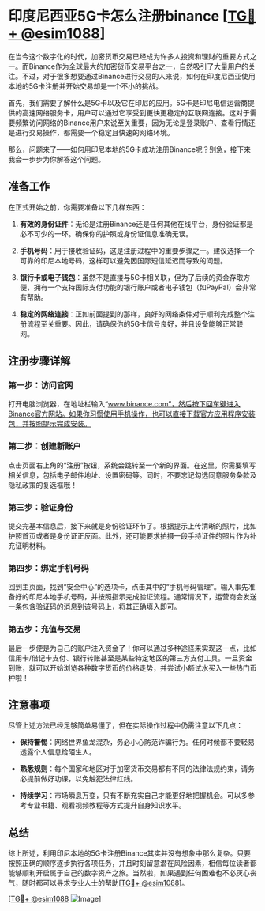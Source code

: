 # 印度尼西亚5G卡怎么注册binance [[TG💪+ @esim1088](https://t.me/s/esim1088)]

在当今这个数字化的时代，加密货币交易已经成为许多人投资和理财的重要方式之一。而Binance作为全球最大的加密货币交易平台之一，自然吸引了大量用户的关注。不过，对于很多想要通过Binance进行交易的人来说，如何在印度尼西亚使用本地的5G卡注册并开始交易却是一个不小的挑战。

首先，我们需要了解什么是5G卡以及它在印尼的应用。5G卡是印尼电信运营商提供的高速网络服务卡，用户可以通过它享受到更快更稳定的互联网连接。这对于需要频繁访问网络的Binance用户来说至关重要，因为无论是登录账户、查看行情还是进行交易操作，都需要一个稳定且快速的网络环境。

那么，问题来了——如何用印尼本地的5G卡成功注册Binance呢？别急，接下来我会一步步为你解答这个问题。

## 准备工作

在正式开始之前，你需要准备以下几样东西：

1. **有效的身份证件**：无论是注册Binance还是任何其他在线平台，身份验证都是必不可少的一环。确保你的护照或身份证信息准确无误。
   
2. **手机号码**：用于接收验证码，这是注册过程中的重要步骤之一。建议选择一个可靠的印尼本地号码，这样可以避免因国际短信延迟而导致的问题。

3. **银行卡或电子钱包**：虽然不是直接与5G卡相关联，但为了后续的资金存取方便，拥有一个支持国际支付功能的银行账户或者电子钱包（如PayPal）会非常有帮助。

4. **稳定的网络连接**：正如前面提到的那样，良好的网络条件对于顺利完成整个注册流程至关重要。因此，请确保你的5G卡信号良好，并且设备能够正常联网。

## 注册步骤详解

### 第一步：访问官网

打开电脑浏览器，在地址栏输入“www.binance.com”，然后按下回车键进入Binance官方网站。如果你习惯使用手机操作，也可以直接下载官方应用程序安装包，并按照提示完成安装。

### 第二步：创建新账户

点击页面右上角的“注册”按钮，系统会跳转至一个新的界面。在这里，你需要填写相关信息，包括电子邮件地址、设置密码等。同时，不要忘记勾选同意服务条款及隐私政策的复选框哦！

### 第三步：验证身份

提交完基本信息后，接下来就是身份验证环节了。根据提示上传清晰的照片，比如护照首页或者是身份证正反面。此外，还可能要求拍摄一段手持证件的照片作为补充证明材料。

### 第四步：绑定手机号码

回到主页面，找到“安全中心”的选项卡，点击其中的“手机号码管理”。输入事先准备好的印尼本地手机号码，并按照指示完成验证流程。通常情况下，运营商会发送一条包含验证码的消息到该号码上，将其正确填入即可。

### 第五步：充值与交易

最后一步便是为自己的账户注入资金了！你可以通过多种途径来实现这一点，比如信用卡/借记卡支付、银行转账甚至是某些特定地区的第三方支付工具。一旦资金到账，就可以开始浏览各种数字货币的价格走势，并尝试小额试水买入一些热门币种啦！

## 注意事项

尽管上述方法已经足够简单易懂了，但在实际操作过程中仍需注意以下几点：

- **保持警惕**：网络世界鱼龙混杂，务必小心防范诈骗行为。任何时候都不要轻易透露个人信息给陌生人。
  
- **熟悉规则**：每个国家和地区对于加密货币交易都有不同的法律法规约束，请务必提前做好功课，以免触犯法律红线。

- **持续学习**：市场瞬息万变，只有不断充实自己才能更好地把握机会。可以多参考专业书籍、观看视频教程等方式提升自身知识水平。

## 总结

综上所述，利用印尼本地的5G卡注册Binance其实并没有想象中那么复杂。只要按照正确的顺序逐步执行各项任务，并且时刻留意潜在风险因素，相信每位读者都能够顺利开启属于自己的数字资产之旅。当然啦，如果遇到任何困难也不必灰心丧气，随时都可以寻求专业人士的帮助[[TG💪+ @esim1088](https://t.me/s/esim1088)]。

[[TG💪+ @esim1088](https://t.me/s/esim1088) ![Image](https://i.postimg.cc/4NQfJmqS/Snipaste-2025-05-13-00-14-12.png)]